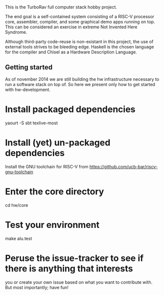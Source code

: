 This is the TurboRav full computer stack hobby project.

The end goal is a self-contained system consisting of a RISC-V
processor core, assembler, compiler, and some graphical demo apps
running on top. This can be considered an exercise in extreme Not
Invented Here Syndrome.

Although third-party code-reuse is non-existant in this project, the
use of external tools strives to be bleeding edge. Haskell is the
chosen language for the compiler and Chisel as a Hardware Description
Language.

## Getting started

As of november 2014 we are still building the hw infrastructure
necessary to run a software stack on top of. So here we present only
how to get started with hw-development.

# Install packaged dependencies

   yaourt -S sbt texlive-most

# Install (yet) un-packaged dependencies

  Install the GNU toolchain for RISC-V from
  https://github.com/ucb-bar/riscv-gnu-toolchain

# Enter the core directory

   cd hw/core

# Test your environment

   make alu.test

# Peruse the issue-tracker to see if there is anything that interests
you or create your own issue based on what you want to contribute
with. But most importantly; have fun!
